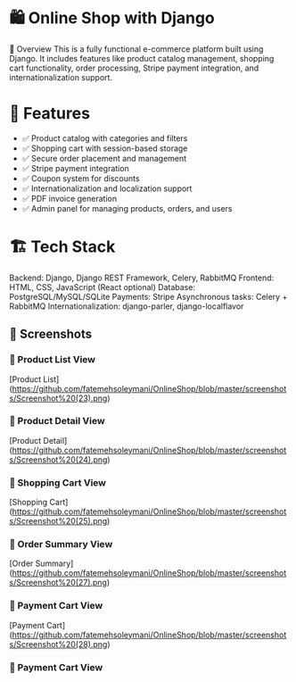 # 🛍️ Online Shop with Django
📌 Overview
This is a fully functional e-commerce platform built using Django. It includes features like product catalog management, shopping cart functionality, order processing, Stripe payment integration, and internationalization support.

# 🚀 Features
- ✅ Product catalog with categories and filters
- ✅ Shopping cart with session-based storage
- ✅ Secure order placement and management
- ✅ Stripe payment integration
- ✅ Coupon system for discounts
- ✅ Internationalization and localization support
- ✅ PDF invoice generation
- ✅ Admin panel for managing products, orders, and users

# 🏗️ Tech Stack
Backend: Django, Django REST Framework, Celery, RabbitMQ
Frontend: HTML, CSS, JavaScript (React optional)
Database: PostgreSQL/MySQL/SQLite
Payments: Stripe
Asynchronous tasks: Celery + RabbitMQ
Internationalization: django-parler, django-localflavor

## 📸 Screenshots
### 🔹 Product List View
[Product List] (https://github.com/fatemehsoleymani/OnlineShop/blob/master/screenshots/Screenshot%20(23).png)
### 🔹 Product Detail View
[Product Detail] (https://github.com/fatemehsoleymani/OnlineShop/blob/master/screenshots/Screenshot%20(24).png)
### 🔹 Shopping Cart View
[Shopping Cart] (https://github.com/fatemehsoleymani/OnlineShop/blob/master/screenshots/Screenshot%20(25).png)
### 🔹 Order Summary View
[Order Summary] (https://github.com/fatemehsoleymani/OnlineShop/blob/master/screenshots/Screenshot%20(27).png)
### 🔹 Payment Cart View
[Payment Cart] (https://github.com/fatemehsoleymani/OnlineShop/blob/master/screenshots/Screenshot%20(28).png)
### 🔹 Payment Cart View



